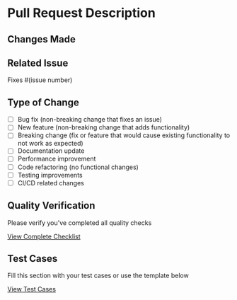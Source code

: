 # Pull Request Description

## Changes Made
<!-- Describe the changes you've made in detail -->

## Related Issue
<!-- Link to the related issue (if applicable) -->
Fixes #(issue number)

## Type of Change
<!-- Mark the appropriate option with an "x" -->
- [ ] Bug fix (non-breaking change that fixes an issue)
- [ ] New feature (non-breaking change that adds functionality)
- [ ] Breaking change (fix or feature that would cause existing functionality to not work as expected)
- [ ] Documentation update
- [ ] Performance improvement
- [ ] Code refactoring (no functional changes)
- [ ] Testing improvements
- [ ] CI/CD related changes

## Quality Verification
Please verify you've completed all quality checks

[View Complete Checklist](./checklist_template.md)

## Test Cases
Fill this section with your test cases or use the template below

[View Test Cases](./test_cases_template.md)
